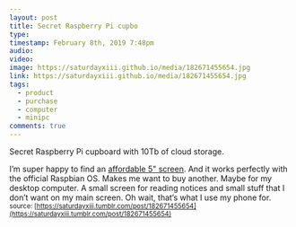 ```yaml
---
layout: post
title: Secret Raspberry Pi cupbo
type: 
timestamp: February 8th, 2019 7:48pm
audio: 
video: 
image: https://saturdayxiii.github.io/media/182671455654.jpg
link: https://saturdayxiii.github.io/media/182671455654.jpg
tags:
  - product
  - purchase
  - computer
  - minipc
comments: true
---
```

Secret Raspberry Pi cupboard with 10Tb of cloud storage.

I’m super happy to find an [affordable 5&quot; screen](https://www.aliexpress.com/item/Raspberry-pi-3-2-3-5-5-7-10-1-inch-touch-HDMI-LCD-display-module/32864661234.html).  And it works perfectly with the official Raspbian OS.  Makes me want to buy another.  Maybe for my desktop computer.  A small screen for reading notices and small stuff that I don’t want on my main screen.  Oh wait, that’s what I use my phone for.
<small>source: [https://saturdayxiii.tumblr.com/post/182671455654](https://saturdayxiii.tumblr.com/post/182671455654)</small>